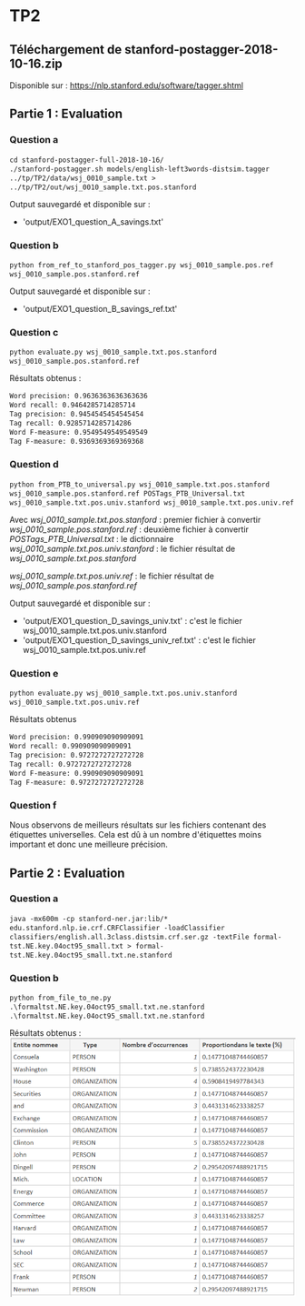 # TP2

## Téléchargement de stanford-postagger-2018-10-16.zip
Disponible sur : https://nlp.stanford.edu/software/tagger.shtml


## Partie 1 : Evaluation
### Question a
```
cd stanford-postagger-full-2018-10-16/
./stanford-postagger.sh models/english-left3words-distsim.tagger ../tp/TP2/data/wsj_0010_sample.txt > ../tp/TP2/out/wsj_0010_sample.txt.pos.stanford
```

Output sauvegardé et disponible sur :
- 'output/EXO1_question_A_savings.txt'

### Question b
```
python from_ref_to_stanford_pos_tagger.py wsj_0010_sample.pos.ref wsj_0010_sample.pos.stanford.ref
```


Output sauvegardé et disponible sur :
- 'output/EXO1_question_B_savings_ref.txt'


### Question c
```
python evaluate.py wsj_0010_sample.txt.pos.stanford wsj_0010_sample.pos.stanford.ref
```

Résultats obtenus : 

```
Word precision: 0.9636363636363636
Word recall: 0.9464285714285714
Tag precision: 0.9454545454545454
Tag recall: 0.9285714285714286
Word F-measure: 0.9549549549549549
Tag F-measure: 0.9369369369369368
```

### Question d
```
python from_PTB_to_universal.py wsj_0010_sample.txt.pos.stanford wsj_0010_sample.pos.stanford.ref POSTags_PTB_Universal.txt wsj_0010_sample.txt.pos.univ.stanford wsj_0010_sample.txt.pos.univ.ref
```
Avec *wsj_0010_sample.txt.pos.stanford* : premier fichier à convertir
*wsj_0010_sample.pos.stanford.ref* : deuxième fichier à convertir
*POSTags_PTB_Universal.txt* : le dictionnaire
*wsj_0010_sample.txt.pos.univ.stanford* : le fichier résultat de *wsj_0010_sample.txt.pos.stanford*

*wsj_0010_sample.txt.pos.univ.ref* : le fichier résultat de *wsj_0010_sample.pos.stanford.ref*

Output sauvegardé et disponible sur :
- 'output/EXO1_question_D_savings_univ.txt' : c'est le fichier wsj_0010_sample.txt.pos.univ.stanford
- 'output/EXO1_question_D_savings_univ_ref.txt' : c'est le fichier wsj_0010_sample.txt.pos.univ.ref


### Question e
```
python evaluate.py wsj_0010_sample.txt.pos.univ.stanford wsj_0010_sample.txt.pos.univ.ref
```

Résultats obtenus
```
Word precision: 0.990909090909091
Word recall: 0.990909090909091
Tag precision: 0.9727272727272728
Tag recall: 0.9727272727272728
Word F-measure: 0.990909090909091
Tag F-measure: 0.9727272727272728
```

### Question f

Nous observons de meilleurs résultats sur les fichiers contenant des étiquettes universelles. Cela est dû à un nombre d'étiquettes moins important et donc une meilleure précision.


## Partie 2 : Evaluation

### Question a
```
java -mx600m -cp stanford-ner.jar:lib/* edu.stanford.nlp.ie.crf.CRFClassifier -loadClassifier classifiers/english.all.3class.distsim.crf.ser.gz -textFile formal-tst.NE.key.04oct95_small.txt > formal-tst.NE.key.04oct95_small.txt.ne.stanford
```

### Question b
```
python from_file_to_ne.py .\formaltst.NE.key.04oct95_small.txt.ne.stanford .\formaltst.NE.key.04oct95_small.txt.ne.stanford
```

Résultats obtenus : 
![alt text](./tp2.png)